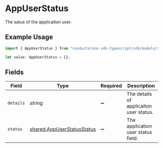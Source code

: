 # AppUserStatus

The satus of the applicaiton user.

## Example Usage

```typescript
import { AppUserStatus } from "conductorone-sdk-typescript/sdk/models/shared";

let value: AppUserStatus = {};
```

## Fields

| Field                                                                           | Type                                                                            | Required                                                                        | Description                                                                     |
| ------------------------------------------------------------------------------- | ------------------------------------------------------------------------------- | ------------------------------------------------------------------------------- | ------------------------------------------------------------------------------- |
| `details`                                                                       | *string*                                                                        | :heavy_minus_sign:                                                              | The details of applicaiton user status.                                         |
| `status`                                                                        | [shared.AppUserStatusStatus](../../../sdk/models/shared/appuserstatusstatus.md) | :heavy_minus_sign:                                                              | The application user status field.                                              |